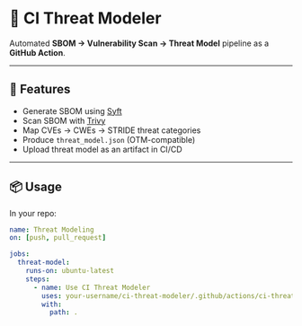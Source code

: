 # 🔐 CI Threat Modeler

Automated **SBOM → Vulnerability Scan → Threat Model** pipeline as a **GitHub Action**.

---

## 🚀 Features
- Generate SBOM using [Syft](https://github.com/anchore/syft)
- Scan SBOM with [Trivy](https://github.com/aquasecurity/trivy)
- Map CVEs → CWEs → STRIDE threat categories
- Produce `threat_model.json` (OTM-compatible)
- Upload threat model as an artifact in CI/CD

---

## 📦 Usage

In your repo:

```yaml
name: Threat Modeling
on: [push, pull_request]

jobs:
  threat-model:
    runs-on: ubuntu-latest
    steps:
      - name: Use CI Threat Modeler
        uses: your-username/ci-threat-modeler/.github/actions/ci-threat-modeler@v1
        with:
          path: .
